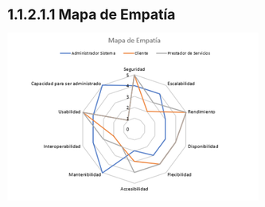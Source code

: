 # 1.1.2.1.1 Mapa de Empatía


![mapa-empatia](https://github.com/F3liP3L/Software2-QuickJob-Documentacion/blob/main/assets/drivers-arquitectonicos/Mapa-Empatia.png)